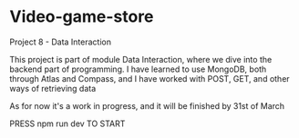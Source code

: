 # Video-game-store
Project 8 - Data Interaction

This project is part of module Data Interaction, where we dive into the backend part of programming.
I have learned to use MongoDB, both through Atlas and Compass, and I have worked with POST, GET, and other ways of retrieving data

As for now it's a work in progress, and it will be finished by 31st of March


PRESS npm run dev TO START
